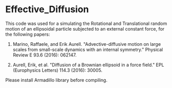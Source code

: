 # Effective_Diffusion
This code was used for a simulating the Rotational and Translational random motion of an ellipsoidal particle subjected to an external constant force, for the following papers:

1) Marino, Raffaele, and Erik Aurell. "Advective-diffusive motion on large scales from small-scale dynamics with an internal symmetry." Physical Review E 93.6 (2016): 062147.

2) Aurell, Erik, et al. "Diffusion of a Brownian ellipsoid in a force field." EPL (Europhysics Letters) 114.3 (2016): 30005.

Please install Armadillo library before compiling.
